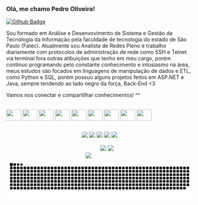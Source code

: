 ### Olá, me chamo Pedro Oliveira! 

[![Github Badge](https://img.shields.io/badge/-Github-000?style=flat-square&logo=Github&logoColor=white&link=https://github.com/pedrozand)](https://github.com/pedrozand)

Sou formado em Análise e Desenvovimento de Sistema e Gestão da Tecnologia da Informação pela faculdade de tecnologia do estado de São Paulo (Fatec). Atualmente sou Analista de Redes Pleno e trabalho diariamente com protocolos de administração de rede como SSH e Telnet via terminal fora outras atibuições que tenho em meu cargo, porém continuo programando pelo constante conhecimento e intusiasmo na área, meus estudos são focados em linguagens de manipulação de dados e ETL, como Python e SQL, porém possuo alguns projetos feitos em ASP.NET e Java, sempre tendendo ao lado negro da força, Back-End <3

Vamos nos conectar e compartilhar conhecimentos! ^^

<div style="display: inline_block"><br>
  <img align="center" height="30" width="40" src="https://cdn.jsdelivr.net/gh/devicons/devicon@latest/icons/python/python-original.svg"/>
  <img align="center" height="30" width="40" src="https://cdn.jsdelivr.net/gh/devicons/devicon@latest/icons/pandas/pandas-original.svg" />
  <img align="center" height="30" width="40" src="https://cdn.jsdelivr.net/gh/devicons/devicon@latest/icons/azuresqldatabase/azuresqldatabase-original.svg"/> 
  <img align="center" height="30" width="40" src="https://cdn.jsdelivr.net/gh/devicons/devicon@latest/icons/mysql/mysql-original.svg"/>
  <img align="center" height="30" width="40" src="https://cdn.jsdelivr.net/gh/devicons/devicon@latest/icons/csharp/csharp-original.svg"/>
  <img align="center" height="30" width="40" src="https://cdn.jsdelivr.net/gh/devicons/devicon@latest/icons/cplusplus/cplusplus-original.svg" /> 
  <img align="center" height="30" width="40" src="https://cdn.jsdelivr.net/gh/devicons/devicon@latest/icons/java/java-original.svg"/>
  <img align="center" height="30" width="40" src="https://cdn.jsdelivr.net/gh/devicons/devicon@latest/icons/putty/putty-original.svg"/>  
  <img align="center" height="30" width="40" src="https://cdn.jsdelivr.net/gh/devicons/devicon@latest/icons/ssh/ssh-original.svg" /
</div>

##

<div align="center">
  <a href="https://www.linkedin.com/in/pedro-oliveira-644718206/" target="_blank"><img src="https://img.shields.io/badge/-LinkedIn-%230077B5?style=for-the-badge&logo=linkedin&logoColor=white" target="_blank"></a>
  <a href="https://www.beecrowd.com.br/judge/pt/profile/743098" target="_blank"><img src="https://img.shields.io/badge/-Beecrowd-%230077B5?style=for-the-badge&logo=brevo&color=purple&logoColor=white" target="_blank"></a>
  <a href="https://instagram.com/pedrozand_" target="_blank"><img src="https://img.shields.io/badge/-Instagram-%23E4405F?style=for-the-badge&logo=instagram&logoColor=white" target="_blank"></a>
  <a href="mailto:pedroliveira.eear@gmail.com"><img src="https://img.shields.io/badge/Gmail-D14836?style=for-the-badge&logo=gmail&logoColor=white" target="_blank"></a>
  <a href="https://www.youtube.com/@PedroOliveira-bk6hl" target="_blank"><img src="https://img.shields.io/badge/YouTube-FF0000?style=for-the-badge&logo=youtube&logoColor=white" target="_blank"></a>
</div>

<div align="center"><br>
  <img src="https://github.com/pedrozand/github/blob/main/GIF-AOT.gif" width="190px" style="margin-right: 20px;">
  <img style="margin-bottom: 20px" align="start" height="140em" src="https://github-readme-stats.vercel.app/api?username=pedrozand&show_icons=true&count_private=true&theme=gruvbox&border_color=EE4400"/>
  <img align="start" style="margin-bottom: 20px" height="140em" src="https://github-readme-stats.vercel.app/api/top-langs/?username=pedrozand&include_repo=teste&langs_count=8&layout=compact&theme=gruvbox&border_color=EE4400&v=2"/>
</div>

<div align="center">
<picture>
  <source media="(prefers-color-scheme: dark)" srcset="https://raw.githubusercontent.com/platane/snk/output/github-contribution-grid-snake-dark.svg"/>
  <source media="(prefers-color-scheme: light)" srcset="https://raw.githubusercontent.com/platane/snk/output/github-contribution-grid-snake.svg"/>
  <img alt="github contribution grid snake animation" src="https://raw.githubusercontent.com/platane/snk/output/github-contribution-grid-snake.svg"/>
</picture>
</div>
